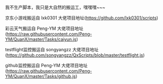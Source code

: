 我不生产脚本，我只是大自然的搬运工，嘿嘿嘿~~~

京东小游戏搬运自 lxk0301 大佬项目地址(https://github.com/lxk0301/scripts)

彩云天气搬运自 Peng-YM 大佬项目地址(https://raw.githubusercontent.com/Peng-YM/QuanX/master/Tasks/caiyun.js)

testflight监控搬运自 songyangzz 大佬项目地址(https://github.com/songyangzz/QxScripts/blob/master/testflight.js)

github监控搬运自 Peng-YM 大佬项目地址(https://raw.githubusercontent.com/Peng-YM/QuanX/master/Tasks/github.js)

